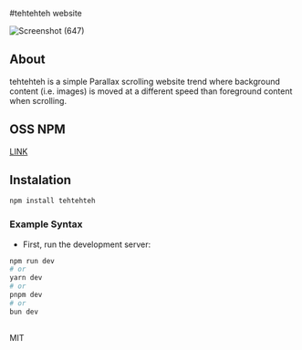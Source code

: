 #tehtehteh website

![Screenshot (647)](https://github.com/bagusadinata/tehtehteh/assets/85722214/c24aabd7-dfdf-484d-b5b7-2018bffc4ca3)

## About

tehtehteh is a simple Parallax scrolling website trend where background content (i.e. images) is moved at a different speed than foreground content when scrolling.

## OSS NPM
[LINK](https://www.npmjs.com/package/tehtehteh)

## Instalation

```bash
npm install tehtehteh 
```


### Example Syntax

* First, run the development server:

```bash
npm run dev
# or
yarn dev
# or
pnpm dev
# or
bun dev
```

##
MIT
